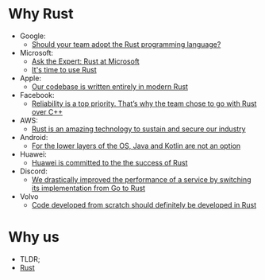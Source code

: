 # Why Rust

- Google:
  - [Should your team adopt the Rust programming language?](https://www.youtube.com/watch?v=Gnp4XP1b82E)
- Microsoft:
  - [Ask the Expert: Rust at Microsoft](https://www.youtube.com/watch?v=1uAsA1hm52I)
  - [It's time to use Rust](https://twitter.com/markrussinovich/status/1571995117233504257)
- Apple:
  - [Our codebase is written entirely in modern Rust](https://jobs.apple.com/en-us/search?search=rust&sort=relevance)
- Facebook:
  - [Reliability is a top priority. That’s why the team chose to go with Rust over C++](https://engineering.fb.com/2021/04/29/developer-tools/rust/)
- AWS:
  - [Rust is an amazing technology to sustain and secure our industry](https://aws.amazon.com/blogs/opensource/sustainability-with-rust/)
- Android:
  - [For the lower layers of the OS, Java and Kotlin are not an option](https://source.android.com/docs/setup/build/rust/building-rust-modules/overview)
- Huawei:
  - [Huawei is committed to the the success of Rust](https://trusted-programming.github.io/2021/02/07/our-rust-mission-at-huawei.html)
- Discord:
  - [We drastically improved the performance of a service by switching its implementation from Go to Rust](https://discord.com/blog/why-discord-is-switching-from-go-to-rust)
- Volvo
  - [Code developed from scratch should definitely be developed in Rust](https://medium.com/volvo-cars-engineering/why-volvo-thinks-you-should-have-rust-in-your-car-4320bd639e09)

# Why us

- TLDR;
- [Rust](../rust/mod.md)
